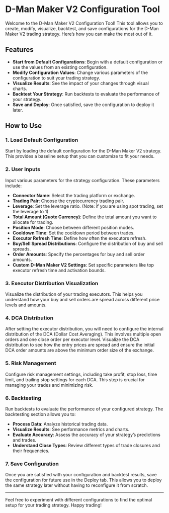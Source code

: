 # D-Man Maker V2 Configuration Tool

Welcome to the D-Man Maker V2 Configuration Tool! This tool allows you to create, modify, visualize, backtest, and save configurations for the D-Man Maker V2 trading strategy. Here’s how you can make the most out of it.

## Features

- **Start from Default Configurations**: Begin with a default configuration or use the values from an existing configuration.
- **Modify Configuration Values**: Change various parameters of the configuration to suit your trading strategy.
- **Visualize Results**: See the impact of your changes through visual charts.
- **Backtest Your Strategy**: Run backtests to evaluate the performance of your strategy.
- **Save and Deploy**: Once satisfied, save the configuration to deploy it later.

## How to Use

### 1. Load Default Configuration

Start by loading the default configuration for the D-Man Maker V2 strategy. This provides a baseline setup that you can customize to fit your needs.

### 2. User Inputs

Input various parameters for the strategy configuration. These parameters include:

- **Connector Name**: Select the trading platform or exchange.
- **Trading Pair**: Choose the cryptocurrency trading pair.
- **Leverage**: Set the leverage ratio. (Note: if you are using spot trading, set the leverage to 1)
- **Total Amount (Quote Currency)**: Define the total amount you want to allocate for trading.
- **Position Mode**: Choose between different position modes.
- **Cooldown Time**: Set the cooldown period between trades.
- **Executor Refresh Time**: Define how often the executors refresh.
- **Buy/Sell Spread Distributions**: Configure the distribution of buy and sell spreads.
- **Order Amounts**: Specify the percentages for buy and sell order amounts.
- **Custom D-Man Maker V2 Settings**: Set specific parameters like top executor refresh time and activation bounds.

### 3. Executor Distribution Visualization

Visualize the distribution of your trading executors. This helps you understand how your buy and sell orders are spread across different price levels and amounts.

### 4. DCA Distribution

After setting the executor distribution, you will need to configure the internal distribution of the DCA (Dollar Cost Averaging). This involves multiple open orders and one close order per executor level. Visualize the DCA distribution to see how the entry prices are spread and ensure the initial DCA order amounts are above the minimum order size of the exchange.

### 5. Risk Management

Configure risk management settings, including take profit, stop loss, time limit, and trailing stop settings for each DCA. This step is crucial for managing your trades and minimizing risk.

### 6. Backtesting

Run backtests to evaluate the performance of your configured strategy. The backtesting section allows you to:

- **Process Data**: Analyze historical trading data.
- **Visualize Results**: See performance metrics and charts.
- **Evaluate Accuracy**: Assess the accuracy of your strategy’s predictions and trades.
- **Understand Close Types**: Review different types of trade closures and their frequencies.

### 7. Save Configuration

Once you are satisfied with your configuration and backtest results, save the configuration for future use in the Deploy tab. This allows you to deploy the same strategy later without having to reconfigure it from scratch.

---

Feel free to experiment with different configurations to find the optimal setup for your trading strategy. Happy trading!